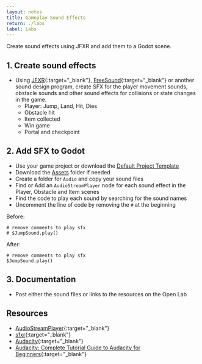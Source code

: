 ```yaml
---
layout: notes
title: Gameplay Sound Effects
return: ./labs
label: Labs
---
```


<!-- <iframe width="560" height="315" src="https://www.youtube.com/embed/624ug8rWzWw?rel=0" frameborder="0" allowfullscreen></iframe> -->


Create sound effects using JFXR and add them to a Godot scene.

## 1. Create sound effects
- Using [JFXR](https://jfxr.frozenfractal.com/){:target="_blank"}, [FreeSound](https://freesound.org/){:target="_blank"} or another sound design program, create SFX for the player movement sounds, obstacle sounds and other sound effects for collisions or state changes in the game.
	- Player: Jump, Land, Hit, Dies
	- Obstacle hit
	- Item collected
	- Win game
	- Portal and checkpoint

## 2. Add SFX to Godot
- Use your game project or download the [Default Project Template](./270_BlankTemplate.zip)
- Download the [Assets](./270_Assets.zip) folder if needed
- Create a folder for `Audio` and copy your sound files
- Find or Add an `AudioStreamPlayer` node for each sound effect in the Player, Obstacle and Item scenes
- Find the code to play each sound by searching for the sound names
- Uncomment the line of code by removing the `#` at the beginning

Before:

```
# remove comments to play sfx
# $JumpSound.play()
```

After:

```
# remove comments to play sfx
$JumpSound.play()
```

## 3. Documentation
- Post either the sound files or links to the resources on the Open Lab

## Resources
- [AudioStreamPlayer](https://docs.godotengine.org/en/stable/classes/class_audiostreamplayer.html){:target="_blank"}
- [sfxr](https://www.drpetter.se/project_sfxr.html){:target="_blank"}
- [Audacity](https://www.audacityteam.org/){:target="_blank"}
- [Audacity: Complete Tutorial Guide to Audacity for Beginners](https://www.youtube.com/watch?v=aCisC3sHneM){:target="_blank"}